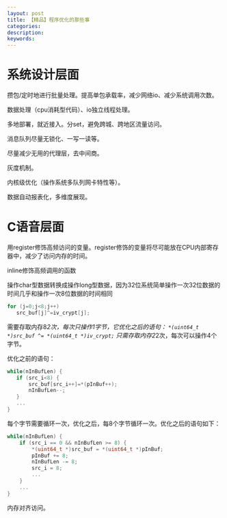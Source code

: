 ```yaml
---
layout: post
title: 【精品】程序优化的那些事
categories: 
description: 
keywords: 
---
```



# 系统设计层面

攒包/定时地进行批量处理。提高单包承载率，减少网络io、减少系统调用次数。
 
数据处理（cpu消耗型代码）、io独立线程处理。
 
多地部署，就近接入。分set，避免跨城、跨地区流量访问。
 
消息队列尽量无锁化、一写一读等。
 
尽量减少无用的代理层，去中间商。
 
灰度机制。
 
内核级优化（操作系统多队列网卡特性等）。
 
数据自动报表化，多维度展现。



# C语音层面

用register修饰高频访问的变量。register修饰的变量将尽可能放在CPU内部寄存器中，减少了访问内存的时间。
 
inline修饰高频调用的函数
 
操作char型数据转换成操作long型数据，因为32位系统简单操作一次32位数据的时间几乎和操作一次8位数据的时间相同
```c
for (j=0;j<8;j++)
   src_buf[j]^=iv_crypt[j];
```
需要存取内存8*2次，每次只操作1字节，它优化之后的语句：
`*(uint64_t *)src_buf ^= *(uint64_t *)iv_crypt;`
只需存取内存2*2次，每次可以操作4个字节。
    
优化之前的语句：
```c
while(nInBufLen) {
   if (src_i<8) {
       src_buf[src_i++]=*(pInBuf++);
       nInBufLen--;
   }
   ...
}
```

每个字节需要循环一次，优化之后，每8个字节循环一次。优化之后的语句如下：
```c
while(nInBufLen) {
    if (src_i == 0 && nInBufLen >= 8) {
        *(uint64_t *)src_buf = *(uint64_t *)pInBuf;
        pInBuf += 8;
        nInBufLen -= 8;
        src_i = 8;
        ...
    }
    ...
}
```

内存对齐访问。



